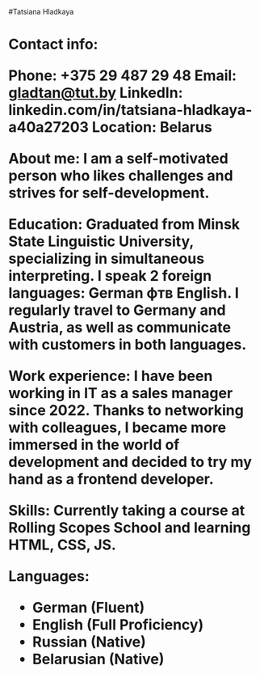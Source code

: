 
#Tatsiana Hladkaya <h1>

**Contact info:**

Phone: +375 29 487 29 48
Email: gladtan@tut.by
LinkedIn: linkedin.com/in/tatsiana-hladkaya-a40a27203
Location: Belarus

**About me:**
    I am a self-motivated person who likes challenges and strives for self-development.

**Education:**
    Graduated from Minsk State Linguistic University, specializing in simultaneous interpreting. I speak 2 foreign languages: German фтв English. I regularly travel to Germany and Austria, as well as communicate with customers in both languages.

**Work experience:**
    I have been working in IT as a sales manager since 2022. Thanks to networking with colleagues, I became more immersed in the world of development and decided to try my hand as a frontend developer.

**Skills:**
Currently taking a course at Rolling Scopes School and learning HTML, CSS, JS.

**Languages:**
* German (Fluent)
* English (Full Proficiency)
* Russian (Native)
* Belarusian (Native)



